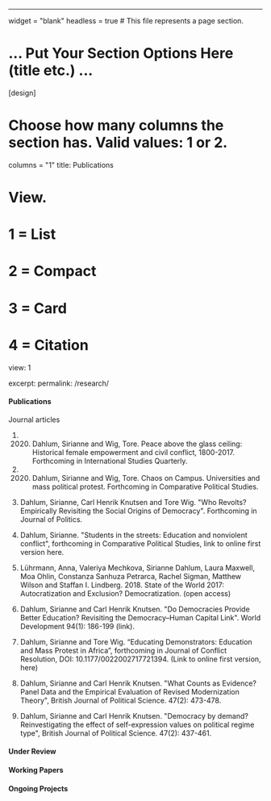 ---

widget = "blank"
headless = true  # This file represents a page section.

# ... Put Your Section Options Here (title etc.) ...

[design]
  # Choose how many columns the section has. Valid values: 1 or 2.
 columns = "1"
title: Publications

# View.
#   1 = List
#   2 = Compact
#   3 = Card
#   4 = Citation
view: 1

excerpt: 
permalink: /research/


#### Publications 

Journal articles



1. 2020. Dahlum, Sirianne and Wig, Tore. Peace above the glass ceiling: Historical female empowerment and civil conflict, 1800-2017. Forthcoming in International Studies Quarterly.

2. 2020. Dahlum, Sirianne and Wig, Tore. Chaos on Campus. Universities and mass political protest. Forthcoming in Comparative Political Studies.

2019. Dahlum, Sirianne, Carl Henrik Knutsen and Tore Wig. "Who Revolts? Empirically Revisiting the Social Origins of Democracy". Forthcoming in Journal of Politics. 

2019. Dahlum, Sirianne. "Students in the streets: Education and nonviolent conflict", forthcoming in Comparative Political Studies, link to online first version here.

2018. Lührmann, Anna, Valeriya Mechkova, Sirianne Dahlum, Laura Maxwell, Moa Ohlin, Constanza Sanhuza Petrarca, Rachel Sigman, Matthew Wilson and Staffan I. Lindberg. 2018. State of the World 2017: Autocratization and Exclusion? Democratization. (open access)

2018. Dahlum, Sirianne and Carl Henrik Knutsen. "Do Democracies Provide Better Education? Revisiting the Democracy–Human Capital Link". World Development 94(1): 186-199 (link).

2018. Dahlum, Sirianne and Tore Wig. “Educating Demonstrators: Education and Mass Protest in Africa”,  forthcoming in Journal of Conflict Resolution, DOI: 10.1177/0022002717721394. (Link to online first version, here)

2017. Dahlum, Sirianne and Carl Henrik Knutsen. "What Counts as Evidence? Panel Data and the Empirical Evaluation of Revised Modernization Theory",  British Journal of Political Science. 47(2): 473-478.

2017. Dahlum, Sirianne and Carl Henrik Knutsen. "Democracy by demand? Reinvestigating the effect of self-expression values on political regime type",  British Journal of Political Science. 47(2): 437-461.


#### Under Review



#### Working Papers


#### Ongoing Projects





